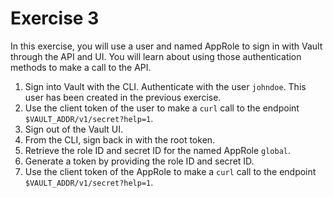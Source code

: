 # Exercise 3

In this exercise, you will use a user and named AppRole to sign in with Vault through the API and UI. You will learn about using those authentication methods to make a call to the API.

1. Sign into Vault with the CLI. Authenticate with the user `johndoe`. This user has been created in the previous exercise.
2. Use the client token of the user to make a `curl` call to the endpoint `$VAULT_ADDR/v1/secret?help=1`.
3. Sign out of the Vault UI.
4. From the CLI, sign back in with the root token.
5. Retrieve the role ID and secret ID for the named AppRole `global`.
6. Generate a token by providing the role ID and secret ID.
7. Use the client token of the AppRole to make a `curl` call to the endpoint `$VAULT_ADDR/v1/secret?help=1`.
